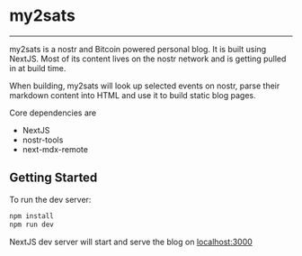 # my2sats

---

my2sats is a nostr and Bitcoin powered personal blog.
It is built using NextJS. Most of its content lives on the nostr network
and is getting pulled in at build time.

When building, my2sats will look up selected events on nostr,
parse their markdown content into HTML and use it to build static
blog pages.

Core dependencies are

- NextJS
- nostr-tools
- next-mdx-remote

## Getting Started

To run the dev server:

```sh
npm install
npm run dev
```

NextJS dev server will start and serve the blog on [localhost:3000](http://localhost:3000)
